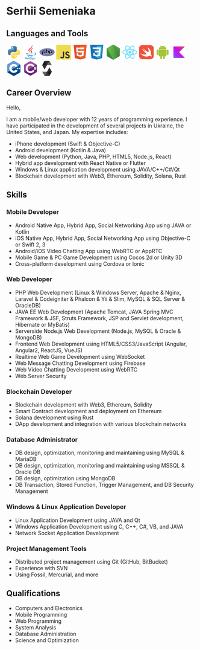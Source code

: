 # Serhii Semeniaka

## Languages and Tools
<p align="left">
  <img src="https://raw.githubusercontent.com/devicons/devicon/master/icons/python/python-original.svg" alt="Python" width="40" height="40"/>
  <img src="https://raw.githubusercontent.com/devicons/devicon/master/icons/java/java-original.svg" alt="Java" width="40" height="40"/>
  <img src="https://raw.githubusercontent.com/devicons/devicon/master/icons/php/php-original.svg" alt="PHP" width="40" height="40"/>
  <img src="https://raw.githubusercontent.com/devicons/devicon/master/icons/javascript/javascript-original.svg" alt="JavaScript" width="40" height="40"/>
  <img src="https://raw.githubusercontent.com/devicons/devicon/master/icons/html5/html5-original.svg" alt="HTML5" width="40" height="40"/>
  <img src="https://raw.githubusercontent.com/devicons/devicon/master/icons/css3/css3-original.svg" alt="CSS3" width="40" height="40"/>
  <img src="https://raw.githubusercontent.com/devicons/devicon/master/icons/nodejs/nodejs-original.svg" alt="Node.js" width="40" height="40"/>
  <img src="https://raw.githubusercontent.com/devicons/devicon/master/icons/react/react-original.svg" alt="React" width="40" height="40"/>
  <img src="https://raw.githubusercontent.com/devicons/devicon/master/icons/swift/swift-original.svg" alt="Swift" width="40" height="40"/>
  <img src="https://raw.githubusercontent.com/devicons/devicon/master/icons/android/android-original.svg" alt="Android" width="40" height="40"/>
  <img src="https://raw.githubusercontent.com/devicons/devicon/master/icons/kotlin/kotlin-original.svg" alt="Kotlin" width="40" height="40"/>
  <img src="https://raw.githubusercontent.com/devicons/devicon/master/icons/cplusplus/cplusplus-original.svg" alt="C++" width="40" height="40"/>
  <img src="https://raw.githubusercontent.com/devicons/devicon/master/icons/csharp/csharp-original.svg" alt="C#" width="40" height="40"/>
  <img src="https://raw.githubusercontent.com/devicons/devicon/master/icons/solidity/solidity-original.svg" alt="Solidity" width="40" height="40"/>
</p>

## Career Overview

Hello,

I am a mobile/web developer with 12 years of programming experience. I have participated in the development of several projects in Ukraine, the United States, and Japan. My expertise includes:

- iPhone development (Swift & Objective-C)
- Android development (Kotlin & Java)
- Web development (Python, Java, PHP, HTML5, Node.js, React)
- Hybrid app development with React Native or Flutter
- Windows & Linux application development using JAVA/C++/C#/Qt
- Blockchain development with Web3, Ethereum, Solidity, Solana, Rust

## Skills

### Mobile Developer
- Android Native App, Hybrid App, Social Networking App using JAVA or Kotlin
- iOS Native App, Hybrid App, Social Networking App using Objective-C or Swift 2, 3
- Android/iOS Video Chatting App using WebRTC or AppRTC
- Mobile Game & PC Game Development using Cocos 2d or Unity 3D
- Cross-platform development using Cordova or Ionic

### Web Developer
- PHP Web Development (Linux & Windows Server, Apache & Nginx, Laravel & Codeigniter & Phalcon & Yii & Slim, MySQL & SQL Server & OracleDB)
- JAVA EE Web Development (Apache Tomcat, JAVA Spring MVC Framework & JSF, Struts Framework, JSP and Servlet development, Hibernate or MyBatis)
- Serverside Node.js Web Development (Node.js, MySQL & Oracle & MongoDB)
- Frontend Web Development using HTML5/CSS3/JavaScript (Angular, Angular2, ReactJS, VueJS)
- Realtime Web Game Development using WebSocket
- Web Message Chatting Development using Firebase
- Web Video Chatting Development using WebRTC
- Web Server Security

### Blockchain Developer
- Blockchain development with Web3, Ethereum, Solidity
- Smart Contract development and deployment on Ethereum
- Solana development using Rust
- DApp development and integration with various blockchain networks

### Database Administrator
- DB design, optimization, monitoring and maintaining using MySQL & MariaDB
- DB design, optimization, monitoring and maintaining using MSSQL & Oracle DB
- DB design, optimization using MongoDB
- DB Transaction, Stored Function, Trigger Management, and DB Security Management

### Windows & Linux Application Developer
- Linux Application Development using JAVA and Qt
- Windows Application Development using C, C++, C#, VB, and JAVA
- Network Socket Application Development

### Project Management Tools
- Distributed project management using Git (GitHub, BitBucket)
- Experience with SVN
- Using Fossil, Mercurial, and more

## Qualifications
- Computers and Electronics
- Mobile Programming
- Web Programming
- System Analysis
- Database Administration
- Science and Optimization

